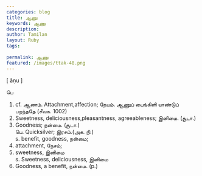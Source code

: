 ```yaml
---
categories: blog
title: ஆணு
keywords: ஆணு
description: 
author: Tamilan
layout: Ruby
tags: 
 
permalink: ஆணு
featured: /images/ttak-48.png
---
```

  
[ āṇu ]  
  
பெ  
1. cf. ஆணம். Attachment,affection; நேயம். ஆணுப் பைங்கிளி யாண்டுப் பறந்ததே (சீவக. 1002)  
2. Sweetness, deliciousness,pleasantness, agreeableness; இனிமை. (சூடா.)  
3. Goodness; நன்மை. (சூடா.)  
பெ. Quicksilver; இரசம்.(அக. நி.)  
s. benefit, goodness, நன்மை;  
2. attachment, நேசம்;  
3. sweetness, இனிமை  
s. Sweetness, deliciousness, இனிமை  
2. Goodness, a benefit, நன்மை. (p.)